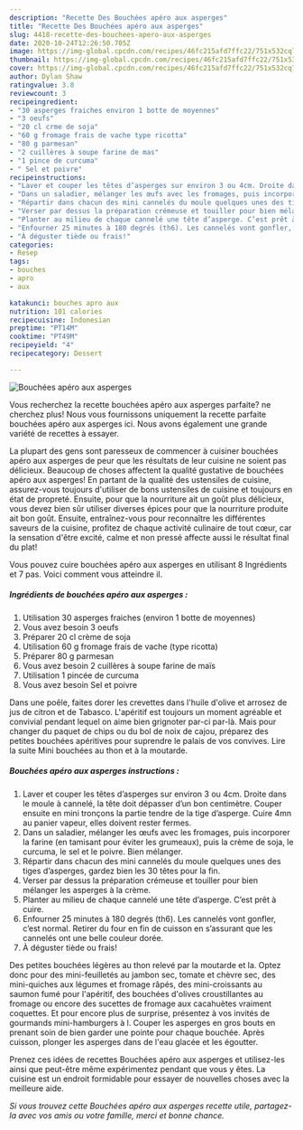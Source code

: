 ```yaml
---
description: "Recette Des Bouchées apéro aux asperges"
title: "Recette Des Bouchées apéro aux asperges"
slug: 4418-recette-des-bouchees-apero-aux-asperges
date: 2020-10-24T12:26:50.705Z
image: https://img-global.cpcdn.com/recipes/46fc215afd7ffc22/751x532cq70/bouchees-apero-aux-asperges-photo-principale-de-la-recette.jpg
thumbnail: https://img-global.cpcdn.com/recipes/46fc215afd7ffc22/751x532cq70/bouchees-apero-aux-asperges-photo-principale-de-la-recette.jpg
cover: https://img-global.cpcdn.com/recipes/46fc215afd7ffc22/751x532cq70/bouchees-apero-aux-asperges-photo-principale-de-la-recette.jpg
author: Dylan Shaw
ratingvalue: 3.8
reviewcount: 3
recipeingredient:
- "30 asperges fraiches environ 1 botte de moyennes"
- "3 oeufs"
- "20 cl crme de soja"
- "60 g fromage frais de vache type ricotta"
- "80 g parmesan"
- "2 cuillères à soupe farine de mas"
- "1 pince de curcuma"
- " Sel et poivre"
recipeinstructions:
- "Laver et couper les têtes d’asperges sur environ 3 ou 4cm. Droite dans le moule à cannelé, la tête doit dépasser d’un bon centimètre. Couper ensuite en mini tronçons la partie tendre de la tige d’asperge. Cuire 4mn au panier vapeur, elles doivent rester fermes."
- "Dans un saladier, mélanger les œufs avec les fromages, puis incorporer la farine (en tamisant pour éviter les grumeaux), puis la crème de soja, le curcuma, le sel et le poivre. Bien mélanger."
- "Répartir dans chacun des mini cannelés du moule quelques unes des tiges d’asperges, gardez bien les 30 têtes pour la fin."
- "Verser par dessus la préparation crémeuse et touiller pour bien mélanger les asperges à la crème."
- "Planter au milieu de chaque cannelé une tête d’asperge. C’est prêt à cuire."
- "Enfourner 25 minutes à 180 degrés (th6). Les cannelés vont gonfler, c’est normal. Retirer du four en fin de cuisson en s’assurant que les cannelés ont une belle couleur dorée."
- "À déguster tiède ou frais!"
categories:
- Resep
tags:
- bouches
- apro
- aux

katakunci: bouches apro aux 
nutrition: 101 calories
recipecuisine: Indonesian
preptime: "PT14M"
cooktime: "PT49M"
recipeyield: "4"
recipecategory: Dessert

---
```



![Bouchées apéro aux asperges](https://img-global.cpcdn.com/recipes/46fc215afd7ffc22/751x532cq70/bouchees-apero-aux-asperges-photo-principale-de-la-recette.jpg)

Vous recherchez la recette bouchées apéro aux asperges parfaite? ne cherchez plus! Nous vous fournissons uniquement la recette parfaite bouchées apéro aux asperges ici. Nous avons également une grande variété de recettes à essayer.

La plupart des gens sont paresseux de commencer à cuisiner bouchées apéro aux asperges de peur que les résultats de leur cuisine ne soient pas délicieux. Beaucoup de choses affectent la qualité gustative de bouchées apéro aux asperges! En partant de la qualité des ustensiles de cuisine, assurez-vous toujours d'utiliser de bons ustensiles de cuisine et toujours en état de propreté. Ensuite, pour que la nourriture ait un goût plus délicieux, vous devez bien sûr utiliser diverses épices pour que la nourriture produite ait bon goût. Ensuite, entraînez-vous pour reconnaître les différentes saveurs de la cuisine, profitez de chaque activité culinaire de tout cœur, car la sensation d'être excité, calme et non pressé affecte aussi le résultat final du plat!

<!--inarticleads1-->

Vous pouvez cuire bouchées apéro aux asperges en utilisant 8 Ingrédients et 7 pas. Voici comment vous atteindre il.

##### Ingrédients de bouchées apéro aux asperges :

1. Utilisation 30 asperges fraiches (environ 1 botte de moyennes)
1. Vous avez besoin 3 oeufs
1. Préparer 20 cl crème de soja
1. Utilisation 60 g fromage frais de vache (type ricotta)
1. Préparer 80 g parmesan
1. Vous avez besoin 2 cuillères à soupe farine de maïs
1. Utilisation 1 pincée de curcuma
1. Vous avez besoin  Sel et poivre


Dans une poêle, faites dorer les crevettes dans l&#39;huile d&#39;olive et arrosez de jus de citron et de Tabasco. L&#39;apéritif est toujours un moment agréable et convivial pendant lequel on aime bien grignoter par-ci par-là. Mais pour changer du paquet de chips ou du bol de noix de cajou, préparez des petites bouchées apéritives pour suprendre le palais de vos convives. Lire la suite Mini bouchées au thon et à la moutarde. 

<!--inarticleads2-->

##### Bouchées apéro aux asperges instructions :

1. Laver et couper les têtes d’asperges sur environ 3 ou 4cm. Droite dans le moule à cannelé, la tête doit dépasser d’un bon centimètre. Couper ensuite en mini tronçons la partie tendre de la tige d’asperge. Cuire 4mn au panier vapeur, elles doivent rester fermes.
1. Dans un saladier, mélanger les œufs avec les fromages, puis incorporer la farine (en tamisant pour éviter les grumeaux), puis la crème de soja, le curcuma, le sel et le poivre. Bien mélanger.
1. Répartir dans chacun des mini cannelés du moule quelques unes des tiges d’asperges, gardez bien les 30 têtes pour la fin.
1. Verser par dessus la préparation crémeuse et touiller pour bien mélanger les asperges à la crème.
1. Planter au milieu de chaque cannelé une tête d’asperge. C’est prêt à cuire.
1. Enfourner 25 minutes à 180 degrés (th6). Les cannelés vont gonfler, c’est normal. Retirer du four en fin de cuisson en s’assurant que les cannelés ont une belle couleur dorée.
1. À déguster tiède ou frais!


Des petites bouchées légères au thon relevé par la moutarde et la. Optez donc pour des mini-feuilletés au jambon sec, tomate et chèvre sec, des mini-quiches aux légumes et fromage râpés, des mini-croissants au saumon fumé pour l&#39;apéritif, des bouchées d&#39;olives croustillantes au fromage ou encore des sucettes de fromage aux cacahuètes vraiment coquettes. Et pour encore plus de surprise, présentez à vos invités de gourmands mini-hamburgers à l. Couper les asperges en gros bouts en prenant soin de bien garder une pointe pour chaque bouchée. Après cuisson, plonger les asperges dans de l&#39;eau glacée et les égoutter. 

<!--inarticleads1-->

<p>
Prenez ces idées de recettes Bouchées apéro aux asperges et utilisez-les ainsi que peut-être même expérimentez pendant que vous y êtes. La cuisine est un endroit formidable pour essayer de nouvelles choses avec la meilleure aide.
</p>

<p>
<i>Si vous trouvez cette Bouchées apéro aux asperges recette utile, partagez-la avec vos amis ou votre famille, merci et bonne chance.</i>
</p>
